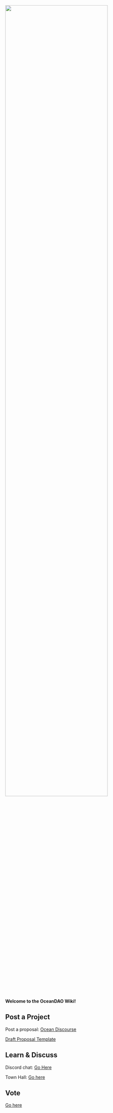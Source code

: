 <img src="https://github.com/oceanprotocol/oceandao/blob/main/oceandao-logo.png" width="80%">

**Welcome to the OceanDAO Wiki!**

## Post a Project 

Post a proposal: [Ocean Discourse](https://port.oceanprotocol.com/c/oceandao/56)

[Draft Proposal Template](https://github.com/oceanprotocol/oceandao/wiki/Grant-Proposal-Template)

## Learn & Discuss

Discord chat: [Go Here](https://discord.gg/uvyQFWGBn8)

Town Hall: [Go here](OceanDAO-Town-Hall)

## Vote

[Go here](https://vote.oceanprotocol.com/)